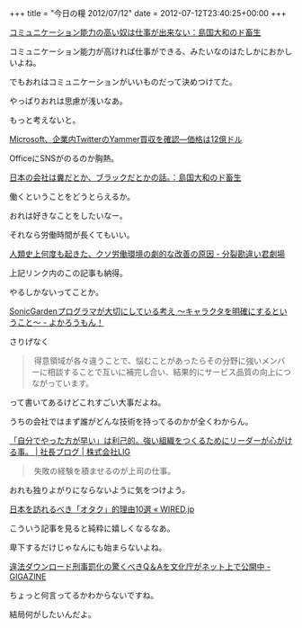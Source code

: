 +++
title = "今日の糧 2012/07/12"
date = 2012-07-12T23:40:25+00:00
+++

[コミュニケーション能力の高い奴は仕事が出来ない：島国大和のド畜生](http://dochikushow.blog3.fc2.com/blog-entry-1898.html)

コミュニケーション能力が高ければ仕事ができる、みたいなのはたしかにおかしいよね。

でもおれはコミュニケーションがいいものだって決めつけてた。

やっぱりおれは思慮が浅いなあ。

もっと考えないと。

[Microsoft、企業内TwitterのYammer買収を確認―価格は12億ドル](http://jp.techcrunch.com/2012/06/26/20120625its-official-microsoft-confirms-it-has-acquired-yammer-for-1-2-billion-in-cash/)

OfficeにSNSがのるのか胸熱。

[日本の会社は糞だとか、ブラックだとかの話。：島国大和のド畜生](http://dochikushow.blog3.fc2.com/blog-entry-1305.html)

働くということをどうとらえるか。

おれは好きなことをしたいなー。

それなら労働時間が長くてもいい。

  [人類史上何度も起きた、クソ労働環境の劇的な改善の原因 - 分裂勘違い君劇場](http://d.hatena.ne.jp/fromdusktildawn/20090928/p1)

上記リンク内のこの記事も納得。

やるしかないってことか。

  [SonicGardenプログラマが大切にしている考え 〜キャラクタを明確にするということ〜 - よかろうもん！](http://interu.hatenablog.com/entry/2012/07/12/113729)

さりげなく

> 得意領域が各々違うことで、悩むことがあったらその分野に強いメンバーに相談することで互いに補完し合い、結果的にサービス品質の向上につながっています。

って書いてあるけどこれすごい大事だよね。

うちの会社ではまず誰がどんな技術を持ってるのかが全くわからん。

  [「自分でやった方が早い」は利己的。強い組織をつくるためにリーダーが心がける事。 | 社長ブログ | 株式会社LIG](http://liginc.co.jp/president/archives/4660)

> 失敗の経験を積ませるのが上司の仕事。

おれも独りよがりにならないように気をつけよう。

  [日本を訪れるべき「オタク」的理由10選 « WIRED.jp](http://wired.jp/2012/07/12/travel-week-geeky-japan/)

こういう記事を見ると純粋に嬉しくなるなあ。

卑下するだけじゃなんにも始まらないよね。

  [違法ダウンロード刑事罰化の驚くべきQ＆Aを文化庁がネット上で公開中 - GIGAZINE](http://gigazine.net/news/20120717-download-qa/)

ちょっと何言ってるかわからないですね。

結局何がしたいんだよ。

